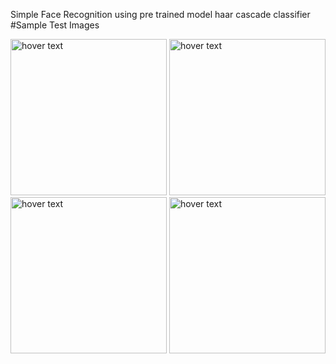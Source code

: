 Simple Face Recognition using pre trained model haar cascade classifier
#Sample Test Images 


  <img src="https://github.com/Ganesh9100/Simple_Face_Recognition/blob/master/test1.jpeg" width="250" title="hover text">
  

  <img src="https://github.com/Ganesh9100/Simple_Face_Recognition/blob/master/test2.jpeg" width="250" title="hover text">
  
  

  <img src="https://github.com/Ganesh9100/Simple_Face_Recognition/blob/master/test3.jpeg" width="250" title="hover text">
  
  

  <img src="https://github.com/Ganesh9100/Simple_Face_Recognition/blob/master/test4.jpeg" width="250" title="hover text">
